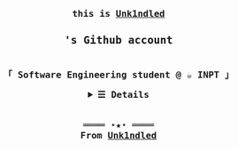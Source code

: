 <h3 align="center"><samp>this is <b><a rel="nofollow noopener noreferrer" target="_blank" href="https://www.youtube.com/watch?v=BXkm6h6uq0k&ab_channel=thestrokesVEVO">Unk1ndled
</a></b><h3 align="center"><samp>'s Github account <b></samp></h3>
<p align="center"><br>
  <samp>
    「 Software Engineering student @ ☕ <b>INPT</b> 」<br>
  </samp>
</p>
<details align="center">
   <summary> <samp>&#9776; Details</samp></summary>
   <p align="center">
     <br>
      <a href="https://github.com/unk1ndled?tab=repositories" target="_blank"><img alt="Code" src="https://img.shields.io/badge/-code-000000?style=flat-square&logo=Plex&logoColor=white"></a>

  <br>
  <img src="https://github-readme-stats.vercel.app/api?username=unk1ndled&show_icons=true&hide_border=true&hide=issues&title_color=5391FE&icon_color=000000&text_color=555"></img><br>
    Check out my <a rel="nofollow noopener noreferrer" target="_blank" href="https://www.youtube.com/watch?v=dSuINZdJBk8&ab_channel=KeroKeroBonito">Resumé</a><br>
     <a href="https://github.com/unk1ndled?tab=followers" target="_blank"><img alt="Updates" src="https://img.shields.io/badge/--000000?style=flat-square&logo=RSS&logoColor=white"></a>
     <a href="https://github.com/unk1ndled" target="_blank"><img alt="kevinjycui" src="https://badges.pufler.dev/visits/unk1ndled/unk1ndled?logo=GitHub&label=visits&color=success&logoColor=white&style=flat-square"/></a>
     <a href="https://github.com/unk1ndled/unk1ndled" target="_blank"><img alt="GitHub hits" src="https://img.shields.io/github/last-commit/unk1ndled/unk1ndled?label=profile%20updated&style=flat-square"></a>
  </samp>
  </p>
</details>
<br>
<samp>
  <p align="center">
    ════ ⋆★⋆ ════<br>
    From <a href="https://github.com/unk1ndled/unk1ndled">Unk1ndled</a>
  </p>
</samp>
